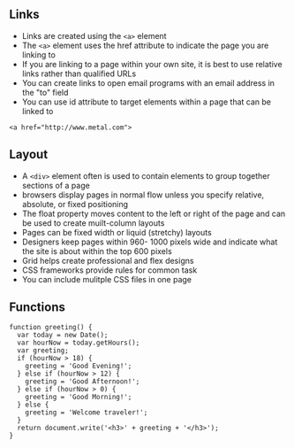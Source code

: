 ## Links 
- Links are created using the `<a>` element
- The `<a>` element uses the href attribute to indicate the page you are linking to
- If you are linking to a page within your own site, it is best to use relative links rather than qualified URLs
- You can create links to open email programs with an email address in the "to" field
- You can use id attribute to target elements within a page that can be linked to
```
<a href="http://www.metal.com">
```
## Layout
- A `<div>` element often is used to contain elements to group together sections of a page
- browsers display pages in normal flow unless you specify relative, absolute, or fixed positioning
- The float property moves content to the left or right of the page and can be used to create muilt-column layouts
- Pages can be fixed width or liquid (stretchy) layouts
- Designers keep pages within 960- 1000 pixels wide  and indicate what the site is about within the top 600 pixels 
- Grid helps create professional and flex designs
- CSS frameworks provide rules for common task
- You can include mulitple CSS files in one page

## Functions
```
function greeting() {
  var today = new Date();
  var hourNow = today.getHours();
  var greeting;
  if (hourNow > 18) {
    greeting = 'Good Evening!';
  } else if (hourNow > 12) {
    greeting = 'Good Afternoon!';
  } else if (hourNow > 0) {
    greeting = 'Good Morning!';
  } else {
    greeting = 'Welcome traveler!';
  }
  return document.write('<h3>' + greeting + '</h3>');
}
```